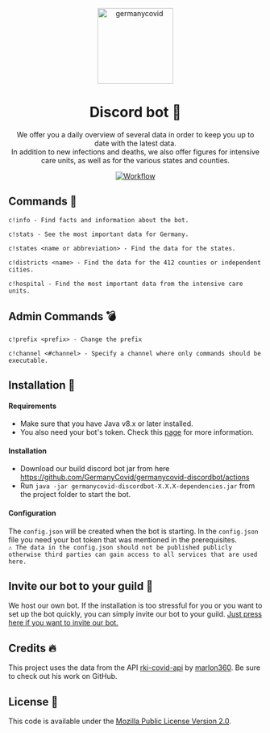 <p align="center">
  <a href="https://www.germanycovid.de">
    <img alt="germanycovid" src="https://i.imgur.com/tQEj7At.png" width="150" />
  </a>
</p>
<h1 align="center">
  Discord bot 🤖
</h1>
<p align="center">
  We offer you a daily overview of several data in order to keep you up to date with the latest data.<br>In addition to new infections and deaths, we also offer figures for intensive care units, as well as for the various states and counties.
</p>
<p align="center">
  <a href="https://github.com/GermanyCovid/germanycovid-api/actions">
      <img src="https://github.com/GermanyCovid/germanycovid-discordbot/actions/workflows/push_action.yml/badge.svg" alt="Workflow">
  </a>
</p>

## Commands 🎉
```
c!info - Find facts and information about the bot.
```
```
c!stats - See the most important data for Germany.
```
```
c!states <name or abbreviation> - Find the data for the states.
```
```
c!districts <name> - Find the data for the 412 counties or independent cities.
```
```
c!hospital - Find the most important data from the intensive care units.
```


## Admin Commands 💣
```
c!prefix <prefix> - Change the prefix
```
```
c!channel <#channel> - Specify a channel where only commands should be executable.
```

## Installation 🔌
#### Requirements
* Make sure that you have Java v8.x or later installed.
* You also need your bot's token. Check this <a href="https://anidiots.guide/getting-started/getting-started-long-version">page</a> for more information.

#### Installation
* Download our build discord bot jar from here <a href="https://github.com/GermanyCovid/germanycovid-discordbot/actions">https://github.com/GermanyCovid/germanycovid-discordbot/actions</a>
* Run `java -jar germanycovid-discordbot-X.X.X-dependencies.jar` from the project folder to start the bot.

#### Configuration
The `config.json` will be created when the bot is starting. In the `config.json` file you need your bot token that was mentioned in the prerequisites.<br>
`⚠️ The data in the config.json should not be published publicly otherwise third parties can gain access to all services that are used here. `

## Invite our bot to your guild 📨
We host our own bot. If the installation is too stressful for you or you want to set up the bot quickly, you can simply invite our bot to your guild. <a href="https://www.germanycovid.de/discord">Just press here if you want to invite our bot.</a>

## Credits 🔥
This project uses the data from the API <a href="https://github.com/marlon360/rki-covid-api">rki-covid-api</a> by <a href="https://github.com/marlon360">marlon360</a>. Be sure to check out his work on GitHub.

## License 📑
This code is available under the <a href="https://github.com/GermanyCovid/germanycovid-discordbot/blob/master/LICENSE">Mozilla Public License Version 2.0</a>.
